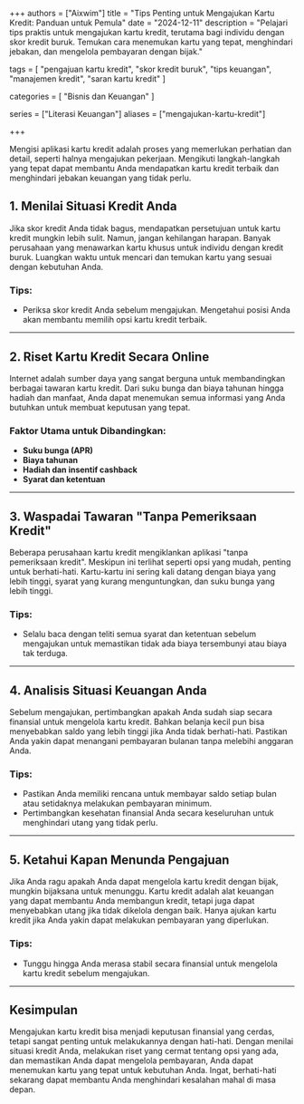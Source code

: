 +++
authors = ["Aixwim"]
title = "Tips Penting untuk Mengajukan Kartu Kredit: Panduan untuk Pemula"
date = "2024-12-11"
description = "Pelajari tips praktis untuk mengajukan kartu kredit, terutama bagi individu dengan skor kredit buruk. Temukan cara menemukan kartu yang tepat, menghindari jebakan, dan mengelola pembayaran dengan bijak."

tags = [
  "pengajuan kartu kredit",
  "skor kredit buruk",
  "tips keuangan",
  "manajemen kredit",
  "saran kartu kredit"
]

categories = [
  "Bisnis dan Keuangan"
]

series = ["Literasi Keuangan"]
aliases = ["mengajukan-kartu-kredit"]

+++

Mengisi aplikasi kartu kredit adalah proses yang memerlukan perhatian dan detail, seperti halnya mengajukan pekerjaan. Mengikuti langkah-langkah yang tepat dapat membantu Anda mendapatkan kartu kredit terbaik dan menghindari jebakan keuangan yang tidak perlu.

<!--more-->

## 1. Menilai Situasi Kredit Anda  

Jika skor kredit Anda tidak bagus, mendapatkan persetujuan untuk kartu kredit mungkin lebih sulit. Namun, jangan kehilangan harapan. Banyak perusahaan yang menawarkan kartu khusus untuk individu dengan kredit buruk. Luangkan waktu untuk mencari dan temukan kartu yang sesuai dengan kebutuhan Anda.

### Tips:
- Periksa skor kredit Anda sebelum mengajukan. Mengetahui posisi Anda akan membantu memilih opsi kartu kredit terbaik.

---

## 2. Riset Kartu Kredit Secara Online  

Internet adalah sumber daya yang sangat berguna untuk membandingkan berbagai tawaran kartu kredit. Dari suku bunga dan biaya tahunan hingga hadiah dan manfaat, Anda dapat menemukan semua informasi yang Anda butuhkan untuk membuat keputusan yang tepat.

### Faktor Utama untuk Dibandingkan:
- **Suku bunga (APR)**
- **Biaya tahunan**
- **Hadiah dan insentif cashback**
- **Syarat dan ketentuan**

---

## 3. Waspadai Tawaran "Tanpa Pemeriksaan Kredit"  

Beberapa perusahaan kartu kredit mengiklankan aplikasi "tanpa pemeriksaan kredit". Meskipun ini terlihat seperti opsi yang mudah, penting untuk berhati-hati. Kartu-kartu ini sering kali datang dengan biaya yang lebih tinggi, syarat yang kurang menguntungkan, dan suku bunga yang lebih tinggi.

### Tips:
- Selalu baca dengan teliti semua syarat dan ketentuan sebelum mengajukan untuk memastikan tidak ada biaya tersembunyi atau biaya tak terduga.

---

## 4. Analisis Situasi Keuangan Anda  

Sebelum mengajukan, pertimbangkan apakah Anda sudah siap secara finansial untuk mengelola kartu kredit. Bahkan belanja kecil pun bisa menyebabkan saldo yang lebih tinggi jika Anda tidak berhati-hati. Pastikan Anda yakin dapat menangani pembayaran bulanan tanpa melebihi anggaran Anda.

### Tips:
- Pastikan Anda memiliki rencana untuk membayar saldo setiap bulan atau setidaknya melakukan pembayaran minimum.
- Pertimbangkan kesehatan finansial Anda secara keseluruhan untuk menghindari utang yang tidak perlu.

---

## 5. Ketahui Kapan Menunda Pengajuan  

Jika Anda ragu apakah Anda dapat mengelola kartu kredit dengan bijak, mungkin bijaksana untuk menunggu. Kartu kredit adalah alat keuangan yang dapat membantu Anda membangun kredit, tetapi juga dapat menyebabkan utang jika tidak dikelola dengan baik. Hanya ajukan kartu kredit jika Anda yakin dapat melakukan pembayaran yang diperlukan.

### Tips:
- Tunggu hingga Anda merasa stabil secara finansial untuk mengelola kartu kredit sebelum mengajukan.

---

## Kesimpulan  

Mengajukan kartu kredit bisa menjadi keputusan finansial yang cerdas, tetapi sangat penting untuk melakukannya dengan hati-hati. Dengan menilai situasi kredit Anda, melakukan riset yang cermat tentang opsi yang ada, dan memastikan Anda dapat mengelola pembayaran, Anda dapat menemukan kartu yang tepat untuk kebutuhan Anda. Ingat, berhati-hati sekarang dapat membantu Anda menghindari kesalahan mahal di masa depan.
